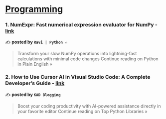 
<h1><a href=https://medium.com/tag/programming/recommended target="_blank" rel="noopener noreferrer">Programming</a></h1>
<h3>1. NumExpr: Fast numerical expression evaluator for NumPy - <a href="https://python.plainenglish.io/numexpr-fast-numerical-expression-evaluator-for-numpy-35bf7b20a42f?source=rss------programming-5" target="_blank" rel="noopener noreferrer">link</a></h3>

✍️ **posted by `Ravi | Python ✍️`**

<blockquote>Transform your slow NumPy operations into lightning-fast calculations with minimal code changes
Continue reading on Python in Plain English »</blockquote>

<h3>2. How to Use Cursor AI in Visual Studio Code: A Complete Developer’s Guide - <a href="https://medium.com/top-python-libraries/how-to-use-cursor-ai-in-visual-studio-code-a-complete-developers-guide-c6d5d8d4d692?source=rss------programming-5" target="_blank" rel="noopener noreferrer">link</a></h3>

✍️ **posted by `KAD Blogging`**

<blockquote>Boost your coding productivity with AI-powered assistance directly in your favorite editor
Continue reading on Top Python Libraries »</blockquote>

